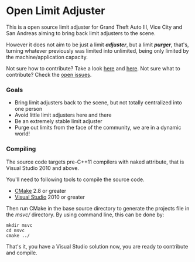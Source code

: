 Open Limit Adjuster
==============================

This is a open source limit adjuster for Grand Theft Auto III, Vice City and San Andreas aiming to bring back limit adjusters to the scene.

However it does not aim to be just a limit ***adjuster***, but a limit ***purger***, that's, turning whatever previously was limited into unlimited, being only limited by the machine/application capacity.

Not sure how to contribute? Take a look [here](https://guides.github.com/activities/contributing-to-open-source/) and [here](https://github.com/ThirteenAG/limit_adjuster_gta3vcsa/blob/master/doc/Creating%20Your%20Own%20Adjuster.md).
Not sure what to contribute? Check the [open issues](https://github.com/ThirteenAG/limit_adjuster_gta3vcsa/issues).

### Goals
 * Bring limit adjusters back to the scene, but not totally centralized into one person
 * Avoid little limit adjusters here and there
 * Be an extremely stable limit adjuster
 * Purge out limits from the face of the community, we are in a dynamic world!

### Compiling

The source code targets pre-C++11 compilers with naked attribute, that is Visual Studio 2010 and above.

You'll need to following tools to compile the source code.
+ [CMake](http://www.cmake.org/) 2.8 or greater
+ [Visual Studio](http://www.visualstudio.com/downloads) 2010 or greater

Then run CMake in the base source directory to generate the projects file in the *msvc/* directory.
By using command line, this can be done by:

    mkdir msvc
    cd msvc
    cmake ../

That's it, you have a Visual Studio solution now, you are ready to contribute and compile.
